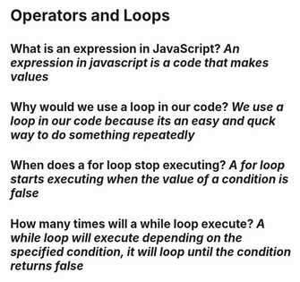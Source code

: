 # Operators and Loops

## What is an expression in JavaScript? *An expression in javascript is a code that makes values*

## Why would we use a loop in our code? *We use a loop in our code because its an easy and quck way to do something repeatedly*

## When does a for loop stop executing? *A for loop starts executing when the value of a condition is false*

## How many times will a while loop execute? *A while loop will execute depending on the specified condition, it will loop until the condition returns false*
